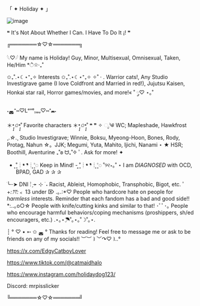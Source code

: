 「 ✦ Holiday ✦ 」

![image](https://github.com/user-attachments/assets/9316c1e4-ddfe-43c3-9667-9a007e6256bc)

❝ It's Not About Whether I Can. I Have To Do It ¡! ❞

╔═══════☆♡☆═══════╗

𓆩♡𓆪 My name is Holiday! Guy, Minor, Multisexual, Omnisexual, Taken, He/Him *ੈ✩‧₊˚

✩₊˚.⋆☾⋆⁺₊✧ Interests ✩₊˚.⋆☾⋆⁺₊✧
✧˚ · . Warrior cats!, Any Studio Investigrave game (I love Coldfront and Married in red!), Jujutsu Kaisen, Honkai star rail, Horror games/movies, and more!« ˚ ༘♡ ⋆｡˚

˖◛⁺⑅♡Lᵒᵛᵉᵧₒᵤ♡⑅⁺◛˖

＊*•̩̩͙✩•̩̩͙*˚ Favorite characters ＊*•̩̩͙✩•̩̩͙*˚ 
❝ ❞ ✧ ೃ༄ WC; Mapleshade, Hawkfrost ¸.*☆*.¸⁭ Studio Investigrave; Winnie, Boksu, Myeong-Hoon, Bones, Rody, Protag, Nahun ☆。JJK; Megumi, Yuta, Mahito, Ijichi, Nanami ⋆ ★ HSR; Boothill, Aventurine ₊˚ʚ ᗢ₊˚✧ ﾟ. Ask for more! ✦

- ͙۪۪̥˚┊❛ ❜┊˚͙۪۪̥◌ Keep in Mind! - ͙۪۪̥˚┊❛ ❜┊˚͙۪۪̥◌
˚୨୧⋆｡˚ ⋆ I am *DIAGNOSED* with OCD, BPAD, GAD ✰ ✰ ✰

ׂ╰┈➤ DNI : ̗̀➛
⊹ ࣪ ˖ Racist, Ableist, Homophobic, Transphobic, Bigot, etc. ﾟ+*:ꔫ:*﹤ 13 under ⌦ .｡.:*♡ People who hardcore hate on people for *harmless* interests. Reminder that each fandom has a bad and good side!! *:..｡o○☆ People with knife/cutting kinks and similar to that! ･ﾟﾟ･｡
People who encourage harmful behaviors/coping mechanisms (proshippers, sh/ed encouragers, etc.) .⋆｡⋆☂˚｡⋆｡˚☽˚｡⋆.

┆ ° ♡ • ➵ ✩ ◛ ° Thanks for reading! Feel free to message me or ask to be friends on any of my socials!! ︶︶ ꒱ ﹀↷♡ ꒱..°

https://x.com/EdgyCatboyLover

https://www.tiktok.com/@catmaidhalo

https://www.instagram.com/holidaydog123/

Discord: mrpisslicker

╚═══════☆♡☆═══════╝

